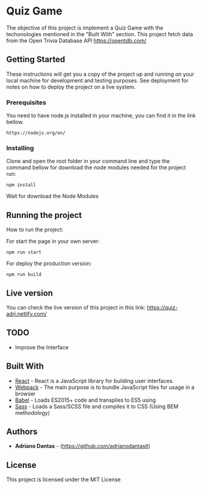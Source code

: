 # Quiz Game

The objective of this project is implement a Quiz Game with the techonologies mentioned in the "Built With" section. This project fetch data from the Open Trivia Database API https://opentdb.com/

## Getting Started

These instructions will get you a copy of the project up and running on your local machine for development and testing purposes. See deployment for notes on how to deploy the project on a live system.

### Prerequisites

You need to have node.js installed in your machine, you can find it in the link bellow.

```
https://nodejs.org/en/
```

### Installing

Clone and open the root folder in your command line and type the command bellow for download the node modules needed for the project run:

```
npm install
```

Wait for download the Node Modules

## Running the project

How to run the project:

For start the page in your own server:

```
npm run start
```

For deploy the production version:

```
npm run build
```

## Live version

You can check the live version of this project in this link: https://quiz-adri.netlify.com/

## TODO

- Improve the Interface

## Built With

- [React](https://github.com/facebook/react) - React is a JavaScript library for building user interfaces.
- [Webpack](https://github.com/webpack) - The main purpose is to bundle JavaScript files for usage in a browser
- [Babel](https://github.com/babel/babel-loader) - Loads ES2015+ code and transpiles to ES5 using
- [Sass](https://github.com/webpack-contrib/sass-loader) - Loads a Sass/SCSS file and compiles it to CSS (Using BEM methodology)

## Authors

- **Adriano Dantas** - (https://github.com/adrianodantasit)

## License

This project is licensed under the MIT License
